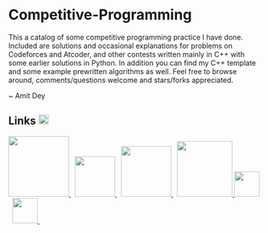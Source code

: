 # Competitive-Programming

This a catalog of some competitive programming practice I have done. Included are solutions and occasional explanations for problems on Codeforces and Atcoder, and other contests written mainly in C++ with some earlier solutions in Python. In addition you can find my C++ template and some example prewritten algorithms as well. Feel free to browse around, comments/questions welcome and stars/forks appreciated.

~ Amit Dey

<h2> Links <img src = "https://icon-library.com/images/external-link-icon-png/external-link-icon-png-28.jpg" width = 20px> </h2>
<a href= https://codeforces.com/profile/Amitdey > <img width ='120px' src ='https://cdn.codeforces.com/s/25433/images/codeforces-sponsored-by-ton.png'> </a>&nbsp
<a href= https://atcoder.jp/users/Amitdey > <img width ='80px' src ='https://img.atcoder.jp/assets/atcoder.png'> </a>&nbsp
<a href= https://www.codechef.com/users/amit_dey_iiuc > <img width ='100px' src ='https://cdn.codechef.com/sites/all/themes/abessive/cc-logo.svg'> </a>&nbsp
<a href= https://leetcode.com/Amit_Dey/ > <img width ='110px' src ='https://assets.leetcode.com/static_assets/public/webpack_bundles/images/logo-dark.e99485d9b.svg'> </a>
<a href= https://docs.google.com/spreadsheets/d/19JPrfccZF-jZ6otCpzUQR0NoJi8zDPND3pRWS96tKRo/edit?usp=sharing > <img width ='50px' src ='https://cdn-icons-png.flaticon.com/512/2991/2991114.png'> </a>&nbsp
<a href= https://codeforces.com/group/MWSDmqGsZm/contests > <img width ='50px' src ='https://user-images.githubusercontent.com/64111533/178095000-e807b513-f073-49b0-8804-2e0a4d5f8d1c.png'> </a>&nbsp
